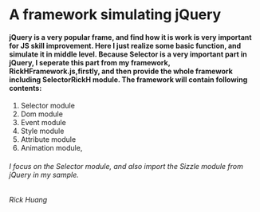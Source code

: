 
# A framework simulating jQuery



#### jQuery is a very popular frame, and find how it is work is very important for JS skill improvement. Here I just realize some basic function, and simulate it in middle level. Because Selector is a very important part in jQuery, I seperate this part from my framework, RickHFramework.js,firstly, and then provide the whole framework including SelectorRickH module. The framework will contain following contents:

1.  Selector module
2.  Dom module
3.  Event module
4.  Style module
5.  Attribute module
6.  Animation module, 

###### I focus on the Selector module, and also import the Sizzle module from jQuery in my sample.

######                                                Rick Huang
